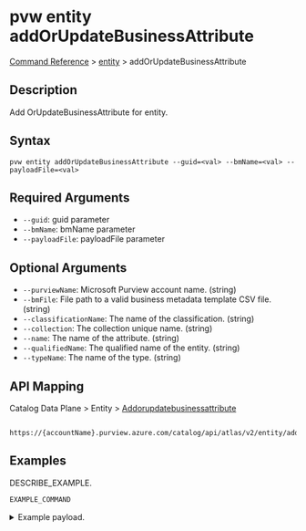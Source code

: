 # pvw entity addOrUpdateBusinessAttribute
[Command Reference](../../../README.md#command-reference) > [entity](./main.md) > addOrUpdateBusinessAttribute

## Description
Add OrUpdateBusinessAttribute for entity.

## Syntax
```
pvw entity addOrUpdateBusinessAttribute --guid=<val> --bmName=<val> --payloadFile=<val>
```

## Required Arguments
- `--guid`: guid parameter
- `--bmName`: bmName parameter
- `--payloadFile`: payloadFile parameter

## Optional Arguments
- `--purviewName`: Microsoft Purview account name. (string)
- `--bmFile`: File path to a valid business metadata template CSV file. (string)
- `--classificationName`: The name of the classification. (string)
- `--collection`: The collection unique name. (string)
- `--name`: The name of the attribute. (string)
- `--qualifiedName`: The qualified name of the entity. (string)
- `--typeName`: The name of the type. (string)

## API Mapping
Catalog Data Plane > Entity > [Addorupdatebusinessattribute]()
```
 https://{accountName}.purview.azure.com/catalog/api/atlas/v2/entity/addOrUpdateBusinessAttribute
```

## Examples
DESCRIBE_EXAMPLE.
```powershell
EXAMPLE_COMMAND
```
<details><summary>Example payload.</summary>
<p>

```json
PASTE_JSON_HERE
```
</p>
</details>